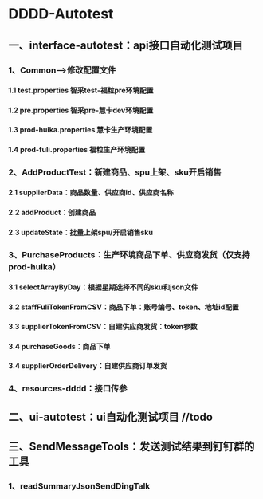# DDDD-Autotest

## 一、interface-autotest：api接口自动化测试项目

### 1、Common-->修改配置文件
#### 1.1 test.properties 智采test-福粒pre环境配置
#### 1.2 pre.properties 智采pre-慧卡dev环境配置
#### 1.3 prod-huika.properties 慧卡生产环境配置
#### 1.4 prod-fuli.properties 福粒生产环境配置

### 2、AddProductTest：新建商品、spu上架、sku开启销售
#### 2.1 supplierData：商品数量、供应商id、供应商名称
#### 2.2 addProduct：创建商品
#### 2.3 updateState：批量上架spu/开启销售sku

### 3、PurchaseProducts：生产环境商品下单、供应商发货（仅支持prod-huika）
#### 3.1 selectArrayByDay：根据星期选择不同的sku和json文件
#### 3.2 staffFuliTokenFromCSV：商品下单：账号编号、token、地址id配置
#### 3.3 supplierTokenFromCSV：自建供应商发货：token参数
#### 3.4 purchaseGoods：商品下单
#### 3.4 supplierOrderDelivery：自建供应商订单发货

### 4、resources-dddd：接口传参

## 二、ui-autotest：ui自动化测试项目   //todo

## 三、SendMessageTools：发送测试结果到钉钉群的工具
### 1、readSummaryJsonSendDingTalk